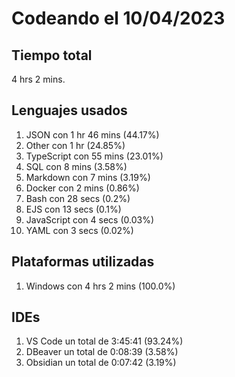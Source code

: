 # Codeando el 10/04/2023

## Tiempo total
4 hrs 2 mins.

## Lenguajes usados
1. JSON con 1 hr 46 mins (44.17%)
1. Other con 1 hr (24.85%)
1. TypeScript con 55 mins (23.01%)
1. SQL con 8 mins (3.58%)
1. Markdown con 7 mins (3.19%)
1. Docker con 2 mins (0.86%)
1. Bash con 28 secs (0.2%)
1. EJS con 13 secs (0.1%)
1. JavaScript con 4 secs (0.03%)
1. YAML con 3 secs (0.02%)

## Plataformas utilizadas
1. Windows con 4 hrs 2 mins (100.0%)

## IDEs
1. VS Code un total de 3:45:41 (93.24%)
1. DBeaver un total de 0:08:39 (3.58%)
1. Obsidian un total de 0:07:42 (3.19%)
